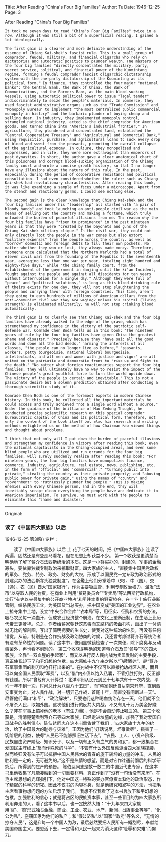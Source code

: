 Title: After Reading "China's Four Big Families"
Author: Tu
Date: 1946-12-25
Page: 3

After Reading "China's Four Big Families"

	It took me seven days to read "China's Four Big Families" twice in a row. Although it was still a bit of a superficial reading, I gained a lot ideologically.

	The first gain is a clearer and more definite understanding of the essence of Chiang Kai-shek's fascist rule. This is a small group of comprador, feudal, military, and financial oligarchs who rely on dictatorial and autocratic politics to plunder wealth. The masters of the four big families "directly concentrated the military, party, secret service, political, and financial power of the Kuomintang regime, forming a feudal comprador fascist oligarchic dictatorship system with the one-party dictatorship of the Kuomintang as its political form." In finance, they controlled the four major "national banks": the Central Bank, the Bank of China, the Bank of Communications, and the Farmers Bank, as the main blood-sucking vessels, using autocratic political power to issue "legal tender" indiscriminately to seize the people's materials. In commerce, they used fascist administrative organs such as the "Trade Commission" and "Monopoly Bureau" to implement "the most centralized public commercial monopoly in history" and the barbaric plunder of buying cheap and selling dear. In industry, they implemented monopoly control, strangled national industry, acted as the chief comprador for American goods, and turned China into "America's industrial frontier." In agriculture, they plundered and concentrated land, established the "Central Cooperative Treasury" and "Agricultural and Commercial Bank," using requisition, purchase, and agricultural loans to suck every drop of blood and sweat from the peasants, promoting the overall collapse of the agricultural economy. In culture, they monopolized and suppressed, and in life, they were more extravagant than emperors of past dynasties. In short, the author gave a clear anatomical chart of this poisonous and corrupt blood-sucking organization of the Chiang family court and wrote a concise growth history, so that I no longer have any illusions about the nature of this rule. In the past, especially during the period of cooperative resistance and political consultation, I had even considered whether the rulers such as Chiang Kai-shek had revolutionary characteristics. After reading this book, it was like examining a sample of feces under a microscope. Apart from the stench and reactionary germs, I could see nothing else.

	The second gain is the clear knowledge that Chiang Kai-shek and the four big families under his "leadership" all started with "a pair of bloody hands" and took launching an anti-people civil war as the main means of selling out the country and making a fortune, which truly unloaded the burden of peaceful illusions from me. The reason why the four big families have "risen to prominence" in the past nineteen years is that they were "created by the bayonets and guns of the Chiang Kai-shek military clique." In the civil war, they could not only directly loot the people in the war zones but also extort "military expenses" from the people across the country, as well as "borrow" domestic and foreign debts to fill their own pockets. No matter whether they won or lost, they always made money. Therefore, "someone once calculated that the Northern Warlords had a total of eleven civil wars from the founding of the Republic to the seventeenth year, averaging less than one war per year, totaling eight hundred and eighty-five days," while "the Chiang family court, from the establishment of the government in Nanjing until the Xi'an Incident, fought against the people and against all dissidents for ten years without interruption for a single day." Although they were full of "peace" and "political solutions," as long as this blood-drinking rule of theirs exists for one day, they will not stop slaughtering the people and currying favor with foreign countries. This time, aren't they going to earn hundreds of millions of American dollars from the anti-communist civil war they are waging? Unless his capital (living strength) is eliminated militarily, he will not stop drinking blood automatically.

	The third gain is to clearly see that Chiang Kai-shek and the four big families have already walked to the edge of the grave, which has strengthened my confidence in the victory of the patriotic self-defense war. Comrade Chen Boda tells us in this book: "The nineteen years of rule by the four big families have given China the greatest shame and disaster." Precisely because they "have said all the good words and done all the bad deeds," harming the interests of all classes, "the people can no longer live as before," "peasants, workers, petty bourgeoisie, national liberal bourgeoisie, intellectuals, and all men and women with justice and vigor" are all united on the patriotic and democratic front to "rise up and fight to the death." "No matter what foreign reactionaries support the four big families, they will ultimately have no way to resist the impact of the Chinese people's great youthful force to turn the world upside down. The victory of the people is certain and inevitable." This is not a passionate desire but a solemn prediction obtained after conducting a thorough scientific study of it.

	Comrade Chen Boda is one of the foremost experts in modern Chinese history. In this book, he collected all the important materials he could access and truly achieved "not a single word without a source." Under the guidance of the brilliance of Mao Zedong Thought, he conducted precise scientific research on this special comprador bureaucratic capital of China and its political form. Therefore, not only the content of the book itself but also his research and writing methods enlightened us on the method of how Chairman Mao viewed things and thought about problems.

	I think that not only will I put down the burden of peaceful illusions and strengthen my confidence in victory after reading this book; even the national capitalists in the Chiang-occupied areas, and even some blind people who are utilized and run errands for the four big families, will surely suddenly realize after reading this book: "For nineteen years, the four big families have monopolized finance, commerce, industry, agriculture, real estate, news, publishing, etc. in the form of 'official' and 'commercial'," "turning public into private," stealing the country as their private property; and "abusing public power for private gain," using the names of "country" and "government" to "ruthlessly plunder the people." This is making enemies with every Chinese person, and in the end, they will inevitably scrape clean everything the people have and dedicate it to American imperialism. To survive, we must work with the people to eliminate this "shame and disaster."



<hr /> 

Original: 


### 读了《中国四大家族》以后

1946-12-25
第3版()
专栏：

　　读了《中国四大家族》以后
    土
    花了七天的时间，把《中国四大家族》连读了两遍，固然还是有些走马看花，但在思想上却获益不少。
    第一个收获是更清楚而明确地了解了蒋介石法西斯统治的本质。这是一小群买办的、封建的、军事的金融寡头，要依靠独裁专制政治来掠取财富。四大家族的主人，“直接集中国民党政权的军务、党务、特务、政务、财务的大权，形成了以国民党一党专政为政治形式的封建买办的法西斯寡头独裁制度”。在金融上他们分掌着中（央）、中（国）、交（通）、农（民）四大“国家银行”，作为主要吸血管，利用专制政治权力，滥发“法币”以夺取人民的物资。在商业上利用“贸易委员会”“专卖局”等法西斯行政机构，实行“有史以来最集中的公开商业独占”和买贱卖贵的野蛮掠夺。在工业上施行垄断管制，绞杀民族工业，为美国货当总买办，把中国变成“美国的工业边界”。在农业上掠夺集中土地，设立“中央合作金库”“农本局”等，用征实、征购和农贷的办法，吸尽农民每一滴血汗，促成农业经济整个崩溃。在文化上垄断压制，在生活上比历代帝王更奢华。总之，作者给蒋家朝廷这恶毒而又腐朽的吸血机构，画出了一付清淅无比的解剖图，写出了简明扼要的生长史，使我对这种统治的性质，再没有任何错觉。从前，特别是在合作抗战及政治协商的时候，我还曾考虑过蒋介石等统治者有没有革命性的问题。读了这本书，像用显微镜检查了一次粪便，除下腐臭与反动毒菌外，再也看不到别的。
    第二个收获是明确的知道蒋介石及其“领导”下的四大家族，全靠“一双血腥的手起家”，而又以进行反人民内战为卖国发财的主要手段，真正使我卸下了和平幻想的包袱。四大家族十九年来之所以“飞黄腾达”，是“蒋介石军事集团的刺刀和枪杆打出来的”。在内战中不仅可以直接抢劫战区人民，而且可以向全国人民索取“军费”，以及“借”内外债以饱入私囊，不管打胜打败，反正都有钱赚。所以“曾经有人计算过：北洋军阀从民元到民十七年共有十一次内战，平均一年不到一次，时间总计为八百八十五日”，而“蒋家朝廷自从南京开府，直到西安事变为止，对人民作战，对一切异己作战，首尾十年，简直没有间断过一天”。尽管他们满口“和平”，“政治解决”，只要他们这种喝血统治存在一天，他们就不会不屠杀人民，取媚外国。这次他们进行的反共大内战，不又有几十万万美金好赚么？非在军事上搞掉他的老本（有生力量），他是不会自动停止喝血的。
    第三个收获是，清清楚楚看到蒋介石等四大家族，已经走进坟墓的边缘，加强了我对爱国自卫战争的胜利信心。陈伯达同志在这本书里告诉了我们：“四大家族十九年的统治，给了中国最大的耻辱与灾难”。正因为他们“好话说尽，坏事做尽”，损害了一切阶层的利益，使得“人民已不能够照旧生活下去”，“农民、工人、小资产阶级、民族自由资产阶级、知识分子、以及一切有正义有血气的男和女”，都一致集合在爱国民主阵线上“起而作殊死的斗争”，“不管有什么外国反动派给四大家族撑腰，然而终归没有法子可以抗拒中国人民伟大的青春的旋干转坤的力量的冲击。人民的胜利是一定的，无可避免的。”这不是热情的想望，而是对它作过通前彻后的科学研究后，所得到的庄严的预告。
    陈伯达同志是数一数二的中国近代史专家，在这本书里他收集了凡能接触到的一切重要材料，真正作到了“没有一句话没有来历”。在毛主席思想的光辉指引下，他对中国这一特殊的买办官僚资本和他的政治形态，作了精密的科学的研究。因此不仅书的内容本身，就是他研究和叙写的方法，也把毛主席看事物想问题的方法启示了我们。
    我想不仅我看了这本书后放下和平幻想的包袱，加强胜利的信心；就是蒋占区的民族资本家，甚至一些盲目的为四大家族所利用奔走的人，看了这本书以后，也一定恍然大悟：“十九年来四大家族用‘官’、‘商’形式独占金融、商业、工业、农业、地产、新闻、出版事业等等”，“化公为私”，盗窃国家为他们的私产；和“假公济私”以“国家”“政府”等名义，“无情的掠夺人民”，这是和每一个中国人为敌，最后必然要把人民所有一概刮尽，奉献给美国帝国主义。要想活下去，一定得和人民一起来为消灭这种“耻辱和灾难”而努力。
